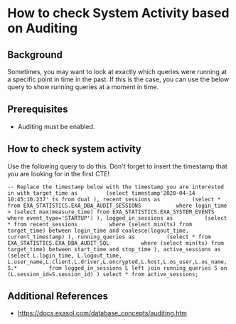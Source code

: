 # How to check System Activity based on Auditing 
## Background

Sometimes, you may want to look at exactly which queries were running at a specific point in time in the past. If this is the case, you can use the below query to show running queries at a moment in time. 

## Prerequisites

* Auditing must be enabled.

## How to check system activity

Use the following query to do this. Don't forget to insert the timestamp that you are looking for in the first CTE!


```markup
-- Replace the timestamp below with the timestamp you are interested in with target_time as         (select timestamp'2020-04-14 10:45:10.237' ts from dual ), recent_sessions as          (select * from EXA_STATISTICS.EXA_DBA_AUDIT_SESSIONS           where login_time > (select max(measure_time) from EXA_STATISTICS.EXA_SYSTEM_EVENTS where event_type='STARTUP') ), logged_in_sessions as          (select * from recent_sessions          where (select min(ts) from target_time) between login_time and coalesce(logout_time, current_timestamp) ), running_queries as          (select * from EXA_STATISTICS.EXA_DBA_AUDIT_SQL          where (select min(ts) from target_time) between start_time and stop_time ), active_sessions as         (select L.login_time, L.logout_time, L.user_name,L.client,L.driver,L.encrypted,L.host,L.os_user,L.os_name,                  S.*          from logged_in_sessions L left join running_queries S on (L.session_id=S.session_id) ) select * from active_sessions;
```
## Additional References

* <https://docs.exasol.com/database_concepts/auditing.htm>
